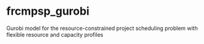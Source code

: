 # frcmpsp_gurobi
Gurobi model for the resource-constrained project scheduling problem with flexible resource and capacity profiles
